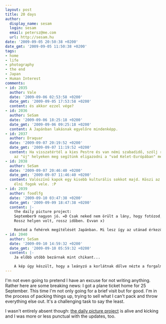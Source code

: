 ```yaml
---
layout: post
title: 20 days
author:
  display_name: sesam
  login: sesam
  email: petersz@me.com
  url: http://sesam.hu
date: '2009-09-05 20:50:38 +0200'
date_gmt: '2009-09-05 11:50:38 +0200'
tags:
- home
- life
- photography
- the end
- Japan
- Human Interest
comments:
- id: 2035
  author: Vale
  date: '2009-09-06 02:53:58 +0200'
  date_gmt: '2009-09-05 17:53:58 +0200'
  content: és akkor ezzel vége?
- id: 2036
  author: SeSam
  date: '2009-09-06 18:25:18 +0200'
  date_gmt: '2009-09-06 09:25:18 +0200'
  content: A Japánban lakásnak egyelőre mindenképp.
- id: 2037
  author: Draquar
  date: '2009-09-07 20:19:52 +0200'
  date_gmt: '2009-09-07 11:19:52 +0200'
  content: Ha visszatértél a kies Pestre és van némi szabadidő, szólj ránk és körbevezetünk
    az "új" helyeken meg segítünk eligazodni a "vad Kelet-Európában" megint. :o)
- id: 2038
  author: SeSam
  date: '2009-09-07 20:46:40 +0200'
  date_gmt: '2009-09-07 11:46:40 +0200'
  content: Valószínű kapok egy kisebb kulturális sokkot majd. Köszi az ajánlatot,
    élni fogok vele. :P
- id: 2039
  author: foodlfg
  date: '2009-09-10 03:47:38 +0200'
  date_gmt: '2009-09-09 18:47:38 +0200'
  content: |-
    the daily picture project:
    September9 nagyon jó. =D Csak neked nem örült a lány, hogy fotózod, vagy egyébkéntis morcosnak nézett ki szegény ? :D
    Rossz helyen volt, rossz időben. Evvan x)

    Rontod a fehérek megítélését Japánban. Mi lesz így az utánad érkezőkkel ? ;)
- id: 2040
  author: SeSam
  date: '2009-09-10 14:59:32 +0200'
  date_gmt: '2009-09-10 05:59:32 +0200'
  content: |-
    Ja előbb utóbb bezárnak mint chikant...

    A kép úgy készült, hogy a leányzó a korlátnak dőlve nézte a forgalmat, én pedig kicsit arrébb úgy tettem, mint aki az egész teret fotózza. Kb. fél percig álltam - gép fókuszálva - mire felém nézett. Aztán gyorsan elrohant. Maximális optikai zoommal is le kellett vágnom egy jó adagot, hogy értelmes crop legyen.
---
```


I'm not even going to pretend I have an excuse for not writing anything. Rather here are some breaking news: I got a plane ticket home for 25 September. This time I'm not only going for a brief visit but for good. I'm in the process of packing things up, trying to sell what I can't pack and throw everything else out. It's a challenging task to say the least.

I wasn't entirely absent though: [the daily picture project](http://sesam.tumblr.com) is alive and kicking and I was more or less punctual with the updates, too.
